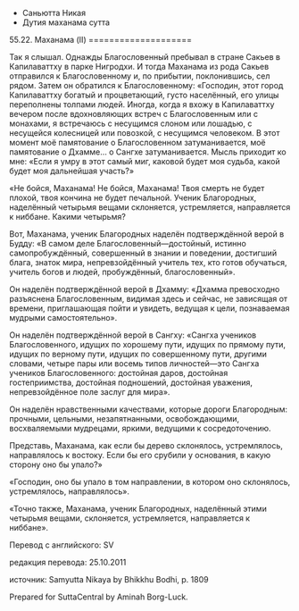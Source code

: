









* Саньютта Никая
* Дутия маханама сутта


55\.22\. Маханама \(II\)
\=\=\=\=\=\=\=\=\=\=\=\=\=\=\=\=\=\=\=\=



Так я слышал\. Однажды Благословенный пребывал в стране Сакьев в Капилаваттху в парке Нигродхи\. И тогда Маханама из рода Сакьев отправился к Благословенному и, по прибытии, поклонившись, сел рядом\. Затем он обратился к Благословенному: «Господин, этот город Капилаваттху богатый и процветающий, густо населённый, его улицы переполнены толпами людей\. Иногда, когда я вхожу в Капилаваттху вечером после вдохновляющих встреч с Благословенным или с монахами, я встречаюсь с несущимся слоном или лошадью, с несущейся колесницей или повозкой, с несущимся человеком\. В этот момент моё памятование о Благословенном затуманивается, моё памятование о Дхамме… о Сангхе затуманивается\. Мысль приходит ко мне: «Если я умру в этот самый миг, каковой будет моя судьба, какой будет моя дальнейшая участь?»


«Не бойся, Маханама\! Не бойся, Маханама\! Твоя смерть не будет плохой, твоя кончина не будет печальной\. Ученик Благородных, наделённый четырьмя вещами склоняется, устремляется, направляется к ниббане\. Какими четырьмя?


Вот, Маханама, ученик Благородных наделён подтверждённой верой в Будду: «В самом деле Благословенный—достойный, истинно самопробуждённый, совершенный в знании и поведении, достигший блага, знаток мира, непревзойдённый учитель тех, кто готов обучаться, учитель богов и людей, пробуждённый, благословенный»\.


Он наделён подтверждённой верой в Дхамму: «Дхамма превосходно разъяснена Благословенным, видимая здесь и сейчас, не зависящая от времени, приглашающая пойти и увидеть, ведущая к цели, познаваемая мудрыми самостоятельно»\.


Он наделён подтверждённой верой в Сангху: «Сангха учеников Благословенного, идущих по хорошему пути, идущих по прямому пути, идущих по верному пути, идущих по совершенному пути, другими словами, четыре пары или восемь типов личностей—это Сангха учеников Благословенного: достойная даров, достойная гостеприимства, достойная подношений, достойная уважения, непревзойдённое поле заслуг для мира»\.


Он наделён нравственными качествами, которые дороги Благородным: прочными, цельными, незапятнанными, освобождающими, восхваляемыми мудрецами, яркими, ведущими к сосредоточению\.


Представь, Маханама, как если бы дерево склонялось, устремлялось, направлялось к востоку\. Если бы его срубили у основания, в какую сторону оно бы упало?»


«Господин, оно бы упало в том направлении, в котором оно склонялось, устремлялось, направлялось»\.


«Точно также, Маханама, ученик Благородных, наделённый этими четырьмя вещами, склоняется, устремляется, направляется к ниббане»\.



Перевод с английского: SV


редакция перевода: 25\.10\.2011


источник: Samyutta Nikaya by Bhikkhu Bodhi, p\. 1809


Prepared for SuttaCentral by Aminah Borg\-Luck\.






